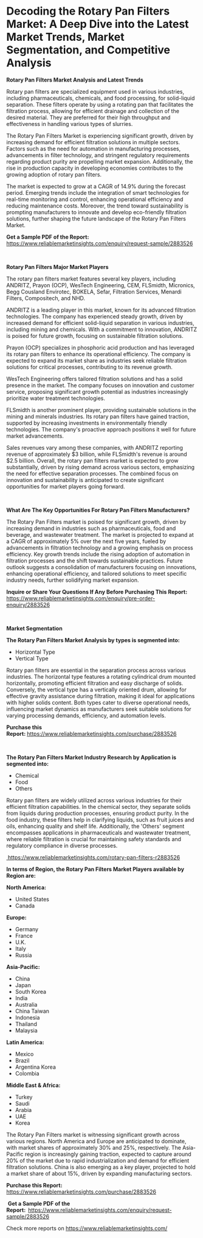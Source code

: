 <p><h1>Decoding the Rotary Pan Filters Market: A Deep Dive into the Latest Market Trends, Market Segmentation, and Competitive Analysis</h1></p><p><strong>Rotary Pan Filters Market Analysis and Latest Trends</strong></p>
<p><p>Rotary pan filters are specialized equipment used in various industries, including pharmaceuticals, chemicals, and food processing, for solid-liquid separation. These filters operate by using a rotating pan that facilitates the filtration process, allowing for efficient drainage and collection of the desired material. They are preferred for their high throughput and effectiveness in handling various types of slurries.</p><p>The Rotary Pan Filters Market is experiencing significant growth, driven by increasing demand for efficient filtration solutions in multiple sectors. Factors such as the need for automation in manufacturing processes, advancements in filter technology, and stringent regulatory requirements regarding product purity are propelling market expansion. Additionally, the rise in production capacity in developing economies contributes to the growing adoption of rotary pan filters.</p><p>The market is expected to grow at a CAGR of 14.9% during the forecast period. Emerging trends include the integration of smart technologies for real-time monitoring and control, enhancing operational efficiency and reducing maintenance costs. Moreover, the trend toward sustainability is prompting manufacturers to innovate and develop eco-friendly filtration solutions, further shaping the future landscape of the Rotary Pan Filters Market.</p></p>
<p><strong>Get a Sample PDF of the Report:&nbsp;</strong> <a href="https://www.reliablemarketinsights.com/enquiry/request-sample/2883526?utm_campaign=3295&utm_medium=2&utm_source=Github&utm_content=ia&utm_term=13032025&utm_id=rotary-pan-filters">https://www.reliablemarketinsights.com/enquiry/request-sample/2883526</a></p>
<p>&nbsp;</p>
<p><strong>Rotary Pan Filters Major Market Players</strong></p>
<p><p>The rotary pan filters market features several key players, including ANDRITZ, Prayon (OCP), WesTech Engineering, CEM, FLSmidth, Micronics, Begg Cousland Envirotec, BOKELA, Sefar, Filtration Services, Menardi Filters, Compositech, and NHD. </p><p>ANDRITZ is a leading player in this market, known for its advanced filtration technologies. The company has experienced steady growth, driven by increased demand for efficient solid-liquid separation in various industries, including mining and chemicals. With a commitment to innovation, ANDRITZ is poised for future growth, focusing on sustainable filtration solutions.</p><p>Prayon (OCP) specializes in phosphoric acid production and has leveraged its rotary pan filters to enhance its operational efficiency. The company is expected to expand its market share as industries seek reliable filtration solutions for critical processes, contributing to its revenue growth.</p><p>WesTech Engineering offers tailored filtration solutions and has a solid presence in the market. The company focuses on innovation and customer service, proposing significant growth potential as industries increasingly prioritize water treatment technologies. </p><p>FLSmidth is another prominent player, providing sustainable solutions in the mining and minerals industries. Its rotary pan filters have gained traction, supported by increasing investments in environmentally friendly technologies. The company's proactive approach positions it well for future market advancements.</p><p>Sales revenues vary among these companies, with ANDRITZ reporting revenue of approximately $3 billion, while FLSmidth's revenue is around $2.5 billion. Overall, the rotary pan filters market is expected to grow substantially, driven by rising demand across various sectors, emphasizing the need for effective separation processes. The combined focus on innovation and sustainability is anticipated to create significant opportunities for market players going forward.</p></p>
<p>&nbsp;</p>
<p><strong>What Are The Key Opportunities For Rotary Pan Filters Manufacturers?</strong></p>
<p><p>The Rotary Pan Filters market is poised for significant growth, driven by increasing demand in industries such as pharmaceuticals, food and beverage, and wastewater treatment. The market is projected to expand at a CAGR of approximately 5% over the next five years, fueled by advancements in filtration technology and a growing emphasis on process efficiency. Key growth trends include the rising adoption of automation in filtration processes and the shift towards sustainable practices. Future outlook suggests a consolidation of manufacturers focusing on innovations, enhancing operational efficiency, and tailored solutions to meet specific industry needs, further solidifying market expansion.</p></p>
<p><strong>Inquire or Share Your Questions If Any Before Purchasing This Report:</strong> <a href="https://www.reliablemarketinsights.com/enquiry/pre-order-enquiry/2883526?utm_campaign=3295&utm_medium=2&utm_source=Github&utm_content=ia&utm_term=13032025&utm_id=rotary-pan-filters">https://www.reliablemarketinsights.com/enquiry/pre-order-enquiry/2883526</a></p>
<p>&nbsp;</p>
<p><strong>Market Segmentation</strong></p>
<p><strong>The Rotary Pan Filters Market Analysis by types is segmented into:</strong></p>
<p><ul><li>Horizontal Type</li><li>Vertical Type</li></ul></p>
<p><p>Rotary pan filters are essential in the separation process across various industries. The horizontal type features a rotating cylindrical drum mounted horizontally, promoting efficient filtration and easy discharge of solids. Conversely, the vertical type has a vertically oriented drum, allowing for effective gravity assistance during filtration, making it ideal for applications with higher solids content. Both types cater to diverse operational needs, influencing market dynamics as manufacturers seek suitable solutions for varying processing demands, efficiency, and automation levels.</p></p>
<p><strong>Purchase this Report:&nbsp;</strong><a href="https://www.reliablemarketinsights.com/purchase/2883526?utm_campaign=3295&utm_medium=2&utm_source=Github&utm_content=ia&utm_term=13032025&utm_id=rotary-pan-filters">https://www.reliablemarketinsights.com/purchase/2883526</a></p>
<p>&nbsp;</p>
<p><strong>The Rotary Pan Filters Market Industry Research by Application is segmented into:</strong></p>
<p><ul><li>Chemical</li><li>Food</li><li>Others</li></ul></p>
<p><p>Rotary pan filters are widely utilized across various industries for their efficient filtration capabilities. In the chemical sector, they separate solids from liquids during production processes, ensuring product purity. In the food industry, these filters help in clarifying liquids, such as fruit juices and oils, enhancing quality and shelf life. Additionally, the 'Others' segment encompasses applications in pharmaceuticals and wastewater treatment, where reliable filtration is crucial for maintaining safety standards and regulatory compliance in diverse processes.</p></p>
<p><a href="https://www.reliablemarketinsights.com/rotary-pan-filters-r2883526?utm_campaign=3295&utm_medium=2&utm_source=Github&utm_content=ia&utm_term=13032025&utm_id=rotary-pan-filters">&nbsp;https://www.reliablemarketinsights.com/rotary-pan-filters-r2883526</a></p>
<p><strong>In terms of Region, the Rotary Pan Filters Market Players available by Region are:</strong></p>
<p>
    <p> <strong> North America: </strong>
        <ul>
            <li>United States</li>
            <li>Canada</li>
        </ul>
        </p> 
    <p> <strong> Europe: </strong>
        <ul>
            <li>Germany</li>
            <li>France</li>
            <li>U.K.</li>
            <li>Italy</li>
            <li>Russia</li>
        </ul>
        </p> 
    <p> <strong> Asia-Pacific: </strong>
        <ul>
            <li>China</li>
            <li>Japan</li>
            <li>South Korea</li>
            <li>India</li>
            <li>Australia</li>
            <li>China Taiwan</li>
            <li>Indonesia</li>
            <li>Thailand</li>
            <li>Malaysia</li>
        </ul>
        </p> 
    <p> <strong> Latin America: </strong>
        <ul>
            <li>Mexico</li>
            <li>Brazil</li>
            <li>Argentina Korea</li>
            <li>Colombia</li>
        </ul>
        </p> 
    <p> <strong> Middle East & Africa: </strong>
        <ul>
            <li>Turkey</li>
            <li>Saudi</li>
            <li>Arabia</li>
            <li>UAE</li>
            <li>Korea</li>
        </ul>
    </p>
    </p>
<p><p>The Rotary Pan Filters market is witnessing significant growth across various regions. North America and Europe are anticipated to dominate, with market shares of approximately 30% and 25%, respectively. The Asia-Pacific region is increasingly gaining traction, expected to capture around 20% of the market due to rapid industrialization and demand for efficient filtration solutions. China is also emerging as a key player, projected to hold a market share of about 15%, driven by expanding manufacturing sectors.</p></p>
<p><strong>Purchase this Report: </strong><a href="https://www.reliablemarketinsights.com/purchase/2883526?utm_campaign=3295&utm_medium=2&utm_source=Github&utm_content=ia&utm_term=13032025&utm_id=rotary-pan-filters">https://www.reliablemarketinsights.com/purchase/2883526</a></p>
<p>&nbsp;<strong>Get a Sample PDF of the Report:&nbsp;&nbsp;</strong><a href="https://www.reliablemarketinsights.com/enquiry/request-sample/2883526?utm_campaign=3295&utm_medium=2&utm_source=Github&utm_content=ia&utm_term=13032025&utm_id=rotary-pan-filters">https://www.reliablemarketinsights.com/enquiry/request-sample/2883526</a></p>
<p><strong></strong></p>
<p>Check more reports on <a href="https://www.reliablemarketinsights.com/?utm_campaign=3295&utm_medium=2&utm_source=Github&utm_content=ia&utm_term=13032025&utm_id=rotary-pan-filters">https://www.reliablemarketinsights.com/</a></p>